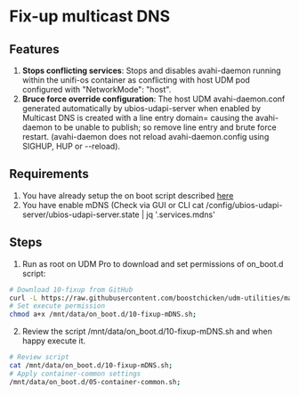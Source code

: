 #  Fix-up multicast DNS

## Features

1. **Stops conflicting services**: Stops and disables avahi-daemon running within the unifi-os container as conflicting with host UDM pod configured with "NetworkMode": "host".
2. **Bruce force override configuration**: The host UDM avahi-daemon.conf generated automatically by ubios-udapi-server when enabled by Multicast DNS is created with a line entry domain=<domain> causing the avahi-daemon to be unable to publish; so remove line entry and brute force restart. (avahi-daemon does not reload avahi-daemon.config using SIGHUP, HUP or --reload).

## Requirements

1. You have already setup the on boot script described [here](https://github.com/boostchicken/udm-utilities/tree/master/on-boot-script)
2. You have enable mDNS (Check via GUI or CLI cat /config/ubios-udapi-server/ubios-udapi-server.state | jq '.services.mdns'
  
## Steps

1. Run as root on UDM Pro to download and set permissions of on_boot.d script:
```sh
# Download 10-fixup from GitHub
curl -L https://raw.githubusercontent.com/boostchicken/udm-utilities/master/container-common/on_boot.d/10-fixup-mDNS.sh -o /mnt/data/on_boot.d/10-fixup-mDNS.sh;
# Set execute permission
chmod a+x /mnt/data/on_boot.d/10-fixup-mDNS.sh;
```
2. Review the script /mnt/data/on_boot.d/10-fixup-mDNS.sh and when happy execute it.
```sh
# Review script
cat /mnt/data/on_boot.d/10-fixup-mDNS.sh;
# Apply container-common settings
/mnt/data/on_boot.d/05-container-common.sh;
```
